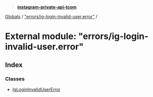 > **[instagram-private-api-tcom](../README.md)**

[Globals](../README.md) / ["errors/ig-login-invalid-user.error"](_errors_ig_login_invalid_user_error_.md) /

# External module: "errors/ig-login-invalid-user.error"

## Index

### Classes

* [IgLoginInvalidUserError](../classes/_errors_ig_login_invalid_user_error_.iglogininvalidusererror.md)